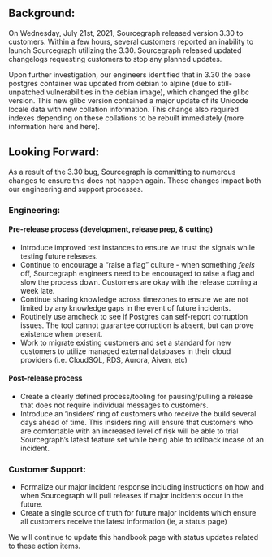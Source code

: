 ## Background:
On Wednesday, July 21st, 2021, Sourcegraph released version 3.30 to customers. Within a few hours, several customers reported an inability to launch Sourcegraph utilizing the 3.30. Sourcegraph released updated changelogs requesting customers to stop any planned updates.

Upon further investigation, our engineers identified that in 3.30 the base postgres container was updated from debian to alpine (due to still-unpatched vulnerabilities in the debian image), which changed the glibc version. This new glibc version contained a major update of its Unicode locale data with new collation information.  This change also required indexes depending on these collations to be rebuilt immediately (more information here and here).

## Looking Forward:
As a result of the 3.30 bug, Sourcegraph is committing to numerous changes to ensure this does not happen again. These changes impact both our engineering and support processes.

### Engineering:
#### Pre-release process (development, release prep, & cutting)
- Introduce improved test instances to ensure we trust the signals while testing future releases.
- Continue to encourage a “raise a flag” culture - when something *feels* off, Sourcegraph engineers need to be encouraged to raise a flag and slow the process down. Customers are okay with the release coming a week late.
- Continue sharing knowledge across timezones to ensure we are not limited by any knowledge gaps in the event of future incidents.
- Routinely use amcheck to see if Postgres can self-report corruption issues. The tool cannot guarantee corruption is absent, but can prove existence when present.
- Work to migrate existing customers and set a standard for new customers to utilize managed external databases in their cloud providers (i.e. CloudSQL, RDS, Aurora, Aiven, etc)

#### Post-release process
- Create a clearly defined process/tooling for pausing/pulling a release that does not require individual messages to customers.
- Introduce an ‘insiders’ ring of customers who receive the build several days ahead of time. This insiders ring will ensure that customers who are comfortable with an increased level of risk will be able to trial Sourcegraph’s latest feature set while being able to rollback incase of an incident.

### Customer Support:
- Formalize our major incident response including instructions on how and when Sourcegraph will pull releases if major incidents occur in the future.
- Create a single source of truth for future major incidents which ensure all customers receive the latest information (ie, a status page)

We will continue to update this handbook page with status updates related to these action items.
